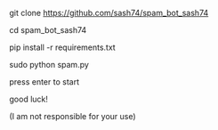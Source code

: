 git clone https://github.com/sash74/spam_bot_sash74

cd spam_bot_sash74

pip install -r requirements.txt

sudo python spam.py

press enter to start

good luck!

(I am not responsible for your use)
